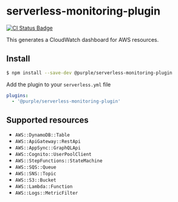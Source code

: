 # serverless-monitoring-plugin
[![CI Status Badge](https://circleci.com/gh/purple-technology/serverless-monitoring-plugin.svg?style=svg)](https://github.com/purple-technology/serverless-monitoring-plugin)


This generates a CloudWatch dashboard for AWS resources. 

## Install

```sh
$ npm install --save-dev @purple/serverless-monitoring-plugin
```

Add the plugin to your `serverless.yml` file
```yml
plugins:
  - '@purple/serverless-monitoring-plugin'
```

## Supported resources


- `AWS::DynamoDB::Table`
- `AWS::ApiGateway::RestApi`
- `AWS::AppSync::GraphQLApi`
- `AWS::Cognito::UserPoolClient`
- `AWS::StepFunctions::StateMachine`
- `AWS::SQS::Queue`
- `AWS::SNS::Topic`
- `AWS::S3::Bucket`
- `AWS::Lambda::Function`
- `AWS::Logs::MetricFilter`
